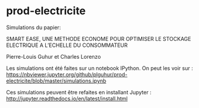 # prod-electricite
Simulations du papier:

SMART EASE, UNE METHODE ECONOME POUR OPTIMISER LE STOCKAGE ELECTRIQUE A L’ECHELLE DU CONSOMMATEUR

Pierre-Louis Guhur et Charles Lorenzo

Les simulations ont été faites sur un notebook IPython. On peut les voir sur : 
https://nbviewer.jupyter.org/github/plguhur/prod-electricite/blob/master/simulations.ipynb

Ces simulations peuvent être refaites en installant Jupyter : http://jupyter.readthedocs.io/en/latest/install.html
